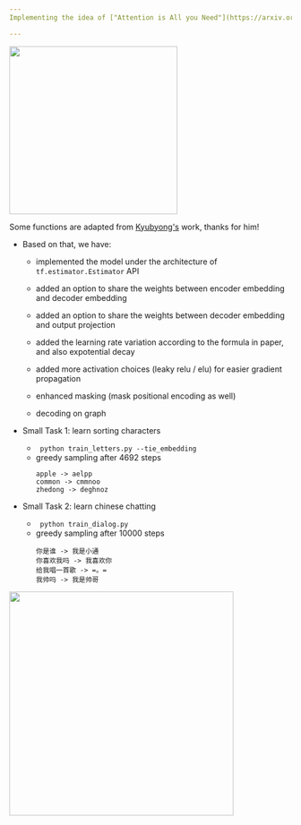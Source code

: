 ```yaml
---
Implementing the idea of ["Attention is All you Need"](https://arxiv.org/abs/1706.03762)

---
```


<img src="https://github.com/zhedongzheng/finch/blob/master/assets/transformer.png" width="300">

Some functions are adapted from [Kyubyong's](https://github.com/Kyubyong/transformer) work, thanks for him!

* Based on that, we have:
  * implemented the model under the architecture of ```tf.estimator.Estimator``` API
  
  * added an option to share the weights between encoder embedding and decoder embedding
  
  * added an option to share the weights between decoder embedding and output projection
  
  * added the learning rate variation according to the formula in paper, and also expotential decay
  
  * added more activation choices (leaky relu / elu) for easier gradient propagation
  
  * enhanced masking (mask positional encoding as well)
  
  * decoding on graph

* Small Task 1: learn sorting characters
    * ``` python train_letters.py --tie_embedding```
    * greedy sampling after 4692 steps
        ```
        apple -> aelpp
        common -> cmmnoo
        zhedong -> deghnoz
        ```
* Small Task 2: learn chinese chatting
    * ``` python train_dialog.py```
    * greedy sampling after 10000 steps
        ```
        你是谁 -> 我是小通
        你喜欢我吗 -> 我喜欢你
        给我唱一首歌 -> =。=
        我帅吗 -> 我是帅哥
        ```
<img src="https://github.com/zhedongzheng/finch/blob/master/assets/transform20fps.gif" height='400'>
